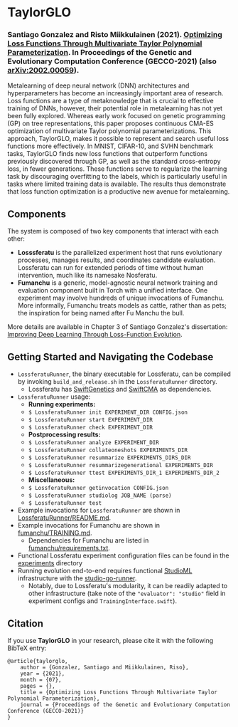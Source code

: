 # TaylorGLO
### **Santiago Gonzalez and Risto Miikkulainen (2021). [Optimizing Loss Functions Through Multivariate Taylor Polynomial Parameterization](http://nn.cs.utexas.edu/?gonzalez:gecco21). In Proceedings of the Genetic and Evolutionary Computation Conference (GECCO-2021) (also [arXiv:2002.00059](https://arxiv.org/abs/2002.00059)).**

Metalearning of deep neural network (DNN) architectures and hyperparameters has become an increasingly important area of research. Loss functions are a type of metaknowledge that is crucial to effective training of DNNs, however, their potential role in metalearning has not yet been fully explored. Whereas early work focused on genetic programming (GP) on tree representations, this paper proposes continuous CMA-ES optimization of multivariate Taylor polynomial parameterizations. This approach, TaylorGLO, makes it possible to represent and search useful loss functions more effectively. In MNIST, CIFAR-10, and SVHN benchmark tasks, TaylorGLO finds new loss functions that outperform functions previously discovered through GP, as well as the standard cross-entropy loss, in fewer generations. These functions serve to regularize the learning task by discouraging overfitting to the labels, which is particularly useful in tasks where limited training data is available. The results thus demonstrate that loss function optimization is a productive new avenue for metalearning.

## Components

The system is composed of two key components that interact with each other:

* **Losssferatu** is the parallelized experiment host that runs evolutionary processes, manages results, and coordinates candidate evaluation. Lossferatu can run for extended periods of time without human intervention, much like its namesake Nosferatu.
* **Fumanchu** is a generic, model-agnostic neural network training and evaluation component built in Torch with a unified interface. One experiment may involve hundreds of unique invocations of Fumanchu. More informally, Fumanchu treats models as cattle, rather than as pets; the inspiration for being named after Fu Manchu the bull.

More details are available in Chapter 3 of Santiago Gonzalez's dissertation: [Improving Deep Learning Through Loss-Function Evolution](http://nn.cs.utexas.edu/?gonzalez:diss20).

## Getting Started and Navigating the Codebase

* `LossferatuRunner`, the binary executable for Lossferatu, can be compiled by invoking `build_and_release.sh` in the `LossferatuRunner` directory.
	* Lossferatu has [SwiftGenetics](https://github.com/sgonzalez/SwiftGenetics) and [SwiftCMA](https://github.com/sgonzalez/SwiftCMA) as dependencies.
* `LossferatuRunner` usage:
	* **Running experiments:**
	* `$ LossferatuRunner init EXPERIMENT_DIR CONFIG.json`
	* `$ LossferatuRunner start EXPERIMENT_DIR`
	* `$ LossferatuRunner check EXPERIMENT_DIR`
	* **Postprocessing results:**
	* `$ LossferatuRunner analyze EXPERIMENT_DIR`
	* `$ LossferatuRunner collateoneshots EXPERIMENTS_DIR`
	* `$ LossferatuRunner resummarize EXPERIMENTS_DIRS_DIR`
	* `$ LossferatuRunner resummarizegenerational EXPERIMENTS_DIR`
	* `$ LossferatuRunner ttest EXPERIMENTS_DIR_1 EXPERIMENTS_DIR_2`
	* **Miscellaneous:**
	* `$ LossferatuRunner getinvocation CONFIG.json`
	* `$ LossferatuRunner studiolog JOB_NAME (parse)`
	* `$ LossferatuRunner test`
* Example invocations for `LossferatuRunner` are shown in [LossferatuRunner/README.md](https://github.com/cognizant-ai-labs/TaylorGLO/blob/main/fumanchu/README.md).
* Example invocations for Fumanchu are shown in [fumanchu/TRAINING.md](https://github.com/cognizant-ai-labs/TaylorGLO/blob/main/fumanchu/TRAINING.md).
	* Dependencies for Fumanchu are listed in [fumanchu/requirements.txt](https://github.com/cognizant-ai-labs/TaylorGLO/blob/main/fumanchu/requirements.txt).
* Functional Lossferatu experiment configuration files can be found in the [experiments](https://github.com/cognizant-ai-labs/TaylorGLO/blob/main/experiments) directory
* Running evolution end-to-end requires functional [StudioML](https://studio.ml) infrastructure with the [studio-go-runner](https://github.com/studioml/studio-go-runner).
	* Notably, due to Lossferatu's modularity, it can be readily adapted to other infrastructure (take note of the `"evaluator": "studio"` field in experiment configs and `TrainingInterface.swift`).

## Citation

If you use **TaylorGLO** in your research, please cite it with the following BibTeX entry:

```
@article{taylorglo,
	author = {Gonzalez, Santiago and Miikkulainen, Riso},
	year = {2021},
	month = {07},
	pages = {},
	title = {Optimizing Loss Functions Through Multivariate Taylor Polynomial Parameterization},
	journal = {Proceedings of the Genetic and Evolutionary Computation Conference (GECCO-2021)}
}
```